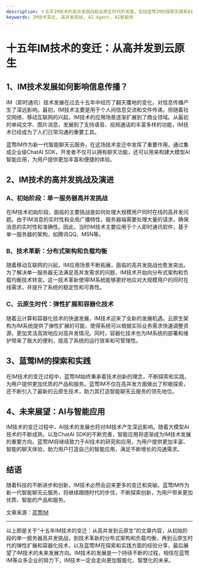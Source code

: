 ```yaml
---
description: 十五年IM技术的高并发挑战和云原生时代的发展，包括蓝莺IM的探索实践和AI智能应用。
keywords: IM技术变迁, 高并发挑战, AI Agent, AI智能体
---
```

# 十五年IM技术的变迁：从高并发到云原生

## 1、IM技术发展如何影响信息传播？

IM（即时通讯）技术发展在过去十五年中经历了翻天覆地的变化，对信息传播产生了深远影响。最初，IM技术主要是用于个人间信息交流和文件传递。但随着社交网络、移动互联网的兴起，IM技术的应用场景逐渐扩展到了商业领域。从最初的单纯文字、图片消息，发展到了支持语音、视频通话的丰富多样的功能，IM技术已经成为了人们日常沟通的重要工具。

蓝莺IM作为新一代智能聊天云服务，在这场技术变迁中发挥了重要作用，通过集成企业级ChatAI SDK，开发者不仅可以拥有聊天功能，还可以用来构建大模型AI智能应用，为用户提供更加丰富和便捷的体验。

## 2、IM技术的高并发挑战及演进

### A、初始阶段：单一服务器高并发挑战
在IM技术初始阶段，面临的主要挑战是如何处理大规模用户同时在线的高并发问题。由于IM消息的实时性和全局广播特性，服务器端需要处理大量的请求，确保消息的实时性和准确性。因此，当时IM技术主要应用于个人即时通讯软件，基于单一服务器的架构，如腾讯QQ、MSN等。

### B、技术革新：分布式架构和负载均衡
随着移动互联网的兴起，IM应用场景不断拓展，面临的高并发挑战也愈发突出。为了解决单一服务器无法满足高并发需求的问题，IM技术开始向分布式架构和负载均衡技术转变。这一技术革新使得IM系统能够更好地应对大规模用户的同时在线需求，并提升了系统的稳定性和可靠性。

### C、云原生时代：弹性扩展和容器化技术
随着云计算和容器化技术的快速发展，IM技术迎来了全新的发展机遇。云原生架构为IM系统提供了弹性扩展的可能，使得系统可以根据实际业务需求快速调整资源，更加灵活高效地应对高并发情况。同时，容器化技术也为IM系统的部署和维护带来了极大的便利，提高了系统的运行效率和可管理性。

## 3、蓝莺IM的探索和实践

在IM技术的变迁过程中，蓝莺IM始终秉承着技术创新的理念，不断探索和实践，为用户提供更加优质的产品和服务。蓝莺IM不仅在高并发方面做出了积极探索，还不断引入了最新的云原生技术，助力其打造智能聊天云服务的领先地位。

## 4、未来展望：AI与智能应用

IM技术的变迁过程中，AI技术的发展也将对IM技术产生深远影响。随着大模型AI技术的不断成熟，以及ChatAI SDK的不断完善，智能应用将逐渐成为IM技术发展的重要方向。蓝莺IM将继续致力于AI技术的研究和应用，为用户提供更加丰富、智能的聊天体验，助力用户打造自己的智能应用，满足不断增长的沟通需求。

## 结语

随着科技的不断进步和创新，IM技术必然会迎来更多的变迁和突破。蓝莺IM作为新一代智能聊天云服务，将继续跟随时代的步伐，不断探索创新，为用户带来更加优质、智能的产品和服务。

文章来源：[蓝莺IM](https://www.lanyingim.com)

---
以上即是关于“十五年IM技术的变迁：从高并发到云原生”的文章内容，从初始阶段的单一服务器高并发挑战，到技术革新的分布式架构和负载均衡，再到云原生时代的弹性扩展和容器化技术，以及蓝莺IM在探索和实践方面的经验分享，最后展望了IM技术的未来发展方向。IM技术的发展是一个持续不断的过程，相信在蓝莺IM等众多企业的努力下，IM技术一定会走向更加智能化、智慧化的未来。